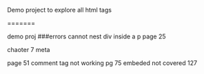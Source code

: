 Demo project to explore all html tags

=======

demo proj
###errors
cannot nest div inside a p
 page 25
 <meta http-equiv="refresh" content="5; url=http://www.systeminspire.com" />

chaoter 7 meta
 
 page 51 comment tag not working
  pg 75
  embeded not covered 127